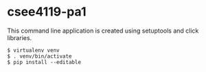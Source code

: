 # csee4119-pa1
 
This command line application is created using setuptools and click libraries. 

```
$ virtualenv venv
$ . venv/bin/activate
$ pip install --editable 
```